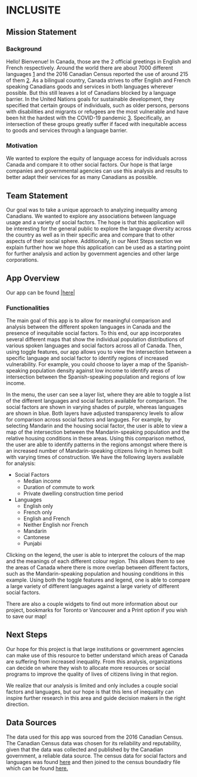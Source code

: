 # INCLUSITE

## Mission Statement

### Background
Hello! Bienvenue! In Canada, those are the 2 official greetings in English and French respectively. Around the world there are about 7000 different languages [1] and the 2016 Canadian Census reported the use of around 215 of them [2]. As a bilingual country, Canada strives to offer English and French speaking Canadians goods and services in both languages wherever possible. But this still leaves a lot of Canadians blocked by a language barrier. In the United Nations goals for sustainable development, they specified that certain groups of individuals, such as older persons, persons with disabilities and migrants or refugees are the most vulnerable and have been hit the hardest with the COVID-19 pandemic [3]. Specifically, an intersection of these groups greatly suffer if faced with inequitable access to goods and services through a language barrier. 

### Motivation
We wanted to explore the equity of language access for individuals across Canada and compare it to other social factors. Our hope is that large companies and governmental agencies can use this analysis and results to better adapt their services for as many Canadians as possible. 


## Team Statement
Our goal was to take a unique approach to analyzing inequality among Canadians. We wanted to explore any associations between language usage and a variety of social factors. The hope is that this application will be interesting for the general public to explore the language diversity across the country as well as in their specific area and compare that to other aspects of their social sphere. Additionally, in our Next Steps section we explain further how we hope this application can be used as a starting point for further analysis and action by government agencies and other large corporations.

## App Overview

Our app can be found [|here|]


### Functionalities
The main goal of this app is to allow for meaningful comparison and analysis between the different spoken languages in Canada and the presence of inequitable social factors. To this end, our app incorporates several different maps that show the individual population distributions of various spoken languages and social factors across all of Canada. Then, using toggle features, our app allows you to view the intersection between a specific language and social factor to identify regions of increased vulnerability. For example, you could choose to layer a map of the Spanish-speaking population density against low income to identify areas of intersection between the Spanish-speaking population and regions of low income.

In the menu, the user can see a layer list, where they are able to toggle a list of the different languages and social factors available for comparison. The social factors are shown in varying shades of purple, whereas languages are shown in blue. Both layers have adjusted transparency levels to allow for comparison across social factors and languges. For example, by selecting Mandarin and the housing social factor, the user is able to view a map of the intersection between the Mandarin-speaking population and the relative housing conditions in these areas. Using this comparison method, the user are able to identify patterns in the regions amongst where there is an increased number of Mandarin-speaking citizens living in homes built with varying times of construction. We have the following layers available for analysis:

* Social Factors
  * Median income
  * Duration of commute to work 
  *   Private dwelling construction time period
* Languages
  *   English only 
  *   French only
  *   English and French 
  *   Neither English nor French 
  *   Mandarin 
  *   Cantonese
  *   Punjabi

Clicking on the legend, the user is able to interpret the colours of the map and the meanings of each different colour region. This allows them to see the areas of Canada where there is more overlap between different factors, such as the Mandarin-speaking population and housing conditions in this example. Using both the toggle features and legend, one is able to compare a large variety of different languages against a large variety of different social factors.

There are also a couple widgets to find out more information about our project, bookmarks for Toronto or Vancouver and a Print option if you wish to save our map!

## Next Steps
Our hope for this project is that large institutions or government agencies can make use of this resource to better understand which areas of Canada are suffering from increased inequality. From this analysis, organizations can decide on where they wish to allocate more resources or social programs to improve the quality of lives of citizens living in that region.

We realize that our analysis is limited and only includes a couple social factors and languages, but our hope is that this lens of inequality can inspire further research in this area and guide decision makers in the right direction. 


## Data Sources
The data used for this app was sourced from the 2016 Canadian Census. The Canadian Census data was chosen for its reliability and reputability, given that the data was collected and published by the Canadian government, a reliable data source. The census data for social factors and languages was found [here] and then joined to the census boundadry file which can be found [here.]


[1]: https://www.babbel.com/en/magazine/how-many-languages-are-there-in-the-world#:~:text=There%20are%207%2C000%20languages%20in%20the%20world

[2]: https://www12.statcan.gc.ca/census-recensement/2016/as-sa/98-200-x/2016010/98-200-x2016010-eng.cfm

[3]: https://sdgs.un.org/goals/goal10

[here]: https://www12.statcan.gc.ca/census-recensement/2016/dp-pd/prof/details/page.cfm?Lang=E&Geo1=PR&Code1=01&Geo2=PR&Code2=01&SearchText=Canada&SearchType=Begins&SearchPR=01&B1=Journey%20to%20work&TABID=1&type=0 

[here.]: https://www12.statcan.gc.ca/census-recensement/2011/geo/bound-limit/bound-limit-2016-eng.cfm 

[|here|]: https://utoronto.maps.arcgis.com/apps/webappviewer/index.html?id=e50fc752aab448b3917011cce307b284 

